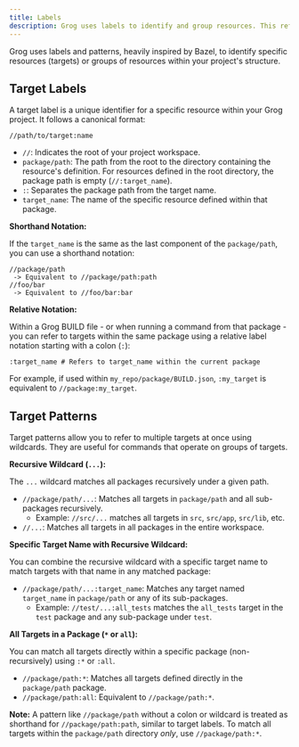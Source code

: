 ```yaml
---
title: Labels
description: Grog uses labels to identify and group resources. This reference explains the structure of labels.
---
```


Grog uses labels and patterns, heavily inspired by Bazel, to identify specific resources (targets) or groups of resources within your project's structure.

## Target Labels

A target label is a unique identifier for a specific resource within your Grog project. It follows a canonical format:

```
//path/to/target:name
```

- `//`: Indicates the root of your project workspace.
- `package/path`: The path from the root to the directory containing the resource's definition. For resources defined in the root directory, the package path is empty (`//:target_name`).
- `:`: Separates the package path from the target name.
- `target_name`: The name of the specific resource defined within that package.

**Shorthand Notation:**

If the `target_name` is the same as the last component of the `package/path`, you can use a shorthand notation:

```
//package/path
 -> Equivalent to //package/path:path
//foo/bar
 -> Equivalent to //foo/bar:bar
```

**Relative Notation:**

Within a Grog BUILD file - or when running a command from that package - you can refer to targets within the same package using a relative label notation starting with a colon (`:`):

```
:target_name # Refers to target_name within the current package
```

For example, if used within `my_repo/package/BUILD.json`, `:my_target` is equivalent to `//package:my_target`.

## Target Patterns

Target patterns allow you to refer to multiple targets at once using wildcards.
They are useful for commands that operate on groups of targets.

**Recursive Wildcard (`...`):**

The `...` wildcard matches all packages recursively under a given path.

- `//package/path/...`: Matches all targets in `package/path` and all sub-packages recursively.
  - Example: `//src/...` matches all targets in `src`, `src/app`, `src/lib`, etc.
- `//...`: Matches all targets in all packages in the entire workspace.

**Specific Target Name with Recursive Wildcard:**

You can combine the recursive wildcard with a specific target name to match targets with that name in any matched package:

- `//package/path/...:target_name`: Matches any target named `target_name` in `package/path` or any of its sub-packages.
  - Example: `//test/...:all_tests` matches the `all_tests` target in the `test` package and any sub-package under `test`.

**All Targets in a Package (`*` or `all`):**

You can match all targets directly within a specific package (non-recursively) using `:*` or `:all`.

- `//package/path:*`: Matches all targets defined directly in the `package/path` package.
- `//package/path:all`: Equivalent to `//package/path:*`.

**Note:** A pattern like `//package/path` without a colon or wildcard is treated as shorthand for `//package/path:path`, similar to target labels.
To match all targets within the `package/path` directory _only_, use `//package/path:*`.
